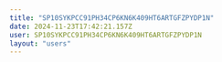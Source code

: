 ```yaml
---
title: "SP10SYKPCC91PH34CP6KN6K409HT6ARTGFZPYDP1N"
date: 2024-11-23T17:42:21.157Z
user: SP10SYKPCC91PH34CP6KN6K409HT6ARTGFZPYDP1N
layout: "users"
---
```

    